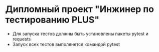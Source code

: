 # Дипломный проект "Инжинер по тестированию PLUS"
- Для запуска тестов должны быть установлены пакеты pytest и requests
- Запуск всех тестов выполянется командой pytest
